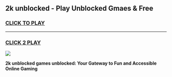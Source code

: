 
## 2k unblocked - Play Unblocked Gmaes & Free
<h3>
<a href="https://news.freeplayer.one?title=2k_unblocked&ref=23F">CLICK TO PLAY</a></h3>
<hr>

<h3>
<a href="https://news.freeplayer.one?title=2k_unblocked&ref=23F">CLICK 2 PLAY</a>
  
</h3>

<a href="https://news.freeplayer.one?title=2k_unblocked&ref=23F/"><img src="https://clearcache.store/games.png"></a>


**2k unblocked games unblocked: Your Gateway to Fun and Accessible Online Gaming**
